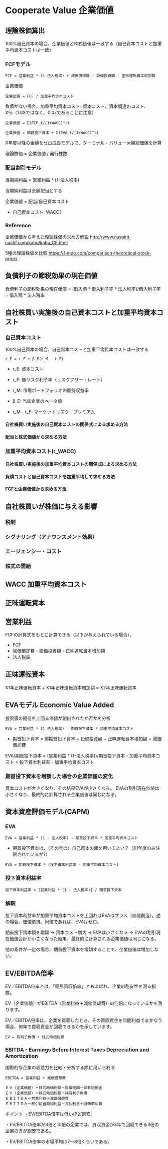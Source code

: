 # Cooperate Value 企業価値

## 理論株価算出

100%自己資本の場合、企業価値と株式価値は一致する（自己資本コストと加重平均資本コストは一致）

### FCFモデル
```
FCF = 営業利益 * (1-法人税率) + 減価償却費 - 設備投資額 - 正味運転資本増加額
```
企業価値
```
企業価値 = FCF / 加重平均資本コスト
```
負債がない場合、加重平均資本コスト=資本コスト。資本調達のコスト、X％（1.0Xではなく、0.0xであることに注意）
```
企業価値 = Σ(FCF_t/(1+WACC)^t)
```
```
企業価値 = 期首投下資本 + Σ(EVA_t/(1+WACC)^t)
```

X年度以降の金額をゼロ成長モデルで、ターミナル・バリューor継続価値を計算

理論株価 = 企業価値 / 発行株数

### 配当割引モデル

当期純利益 = 営業利益 * (1-法人税率)

当期純利益は全額配当とする

企業価値 = 配当/自己資本コスト

* 自己資本コスト: WACC?

### Reference
企業価値から考えた理論株価の求め方解説
http://www.nsspirit-cashf.com/kabu/kabu_CF.html

5種の理論株価を比較
https://f-inde.com/comparison-theoretical-stock-price/

## 負債利子の節税効果の現在価値

負債利子の節税効果の現在価値 = (借入額 * 借入利子率 * 法人税率)/借入利子率 = 借入額 * 法人税率

## 自社株買い実施後の自己資本コストと加重平均資本コスト

### 自己資本コスト

100%自己資本の場合、自己資本コストと加重平均資本コストは一致する
```
r_E = r_F + β_E(r_M - r_F)
```
* r_E: 資本コスト
* r_F: 無リスク利子率（リスクフリー・レート）
* r_M: 市場ポートフォリオの期待収益率
* β_E: 当該企業のベータ値

* r_M - r_F: マーケットリスク・プレミアム

#### 自社株買い実施後の自己資本コストの関係式による求める方法

#### 配当と株式価値から求める方法

### 加重平均資本コスト(r_WACC)

#### 自社株買い実施後の加重平均資本コストの関係式による求める方法

#### 負債コストと自己資本コストを加重平均して求める方法

#### FCFと企業価値から求める方法

## 自社株買いが株価に与える影響

### 税制
### シグナリング（アナウンスメント効果）
### エージェンシー・コスト
### 株式の需給


## WACC 加重平均資本コスト
## 正味運転資本

## 営業利益
FCFの計算式をもとに計算できる（以下が与えられている場合）。
* FCF
* 減価償却費 - 設備投資額 - 正味運転資本増加額
* 法人税率

## 正味運転資本
X1年正味運転資本 + X1年正味運転資本増加額 = X2年正味運転資本

## EVAモデル Economic Value Added
投資家の期待を上回る価値が創出されたか否かを分析
```
EVA = 営業利益 * (1-法人税率) - 期首投下資本 * 加重平均資本コスト
```
* 期首投下資本 = 前期首投下資本 + 設備投資額 + 正味運転資本増加額 + 減価償却費


EVA/期首投下資本 = (営業利益 * (1-法人税率))/期首投下資本 - 加重平均資本コスト = 投下資本利益率 - 加重平均資本コスト

### 期首投下資本を増額した場合の企業価値の変化
資本コストが大きくなり、その結果EVAが小さくなる。
EVAの割引現在価値は小さくなり、最終的に計算される企業価値は同じになる。

## 資本資産評価モデル(CAPM)
### EVA
```
EVA = 営業利益 * (1 - 法人税率) - 期首投下資本 * 加重平均資本コスト
```
* 期首投下資本は、（その年の）自己資本の額を用いてよい？（X1年度のみ注釈されているが?）
```
EVA = 期首投下資本 * (投下資本利益率 - 加重平均資本コスト)
```
### 投下資本利益率

```
投下資本利益率 = [営業利益 * (1 - 法人税率)] / 期首投下資本
```
### 解釈
投下資本利益率が加重平均資本コストを上回ればEVAはプラス（価値創造）。逆の場合、価値棄損。同値であれば、EVAはゼロ。

期首投下資本額を増額 -> 資本コスト増大 -> EVAは小さくなる -> EVAの割引現在価値合計が小さくなった結果、最終的に計算される企業価値は同じになる。

他の条件が一定の場合、期首投下資本を増額することで、企業価値は増加しない。

## EV/EBITDA倍率

EV／EBITDA倍率とは、「簡易買収倍率」ともよばれ、企業の割安性を測る指標。

EV（企業価値）がEBITDA（営業利益＋減価償却費）の何倍になっているかを測ります。

EV／EBITDA倍率は、企業を買収したとき、その買収資金を年間利益でまかなう場合、何年で買収資金が回収できるかを示しています。
```
EV = 有利子負債 + 株式時価総額
```
### EBITDA - Earnings Before Interest Taxes Depreciation and Amortization

国際的な企業の収益力を比較・分析する際に用いられる

```
EBITDA = 営業利益 + 減価償却費
```

```
ＥＶ（企業価値）＝株式時価総額＋負債総額－保有現預金
ＥＶ（企業価値）＝株式時価総額＋純有利子負債
ＥＢＩＴＤＡ＝営業利益＋減価償却費
ＥＢＩＴＤＡ＝税引前当期純利益＋支払利息＋減価償却費
```

ポイント
・EV/EBITDA倍率は低いほど割安。

・EV/EBITDA倍率が3倍と10倍の企業では、買収資金が3年で回収できる3倍の企業の方が割安である。

・EV/EBITDA倍率の市場平均は7～8倍くらいである。
